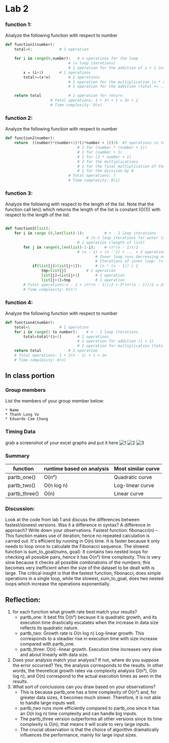 # Lab 2


### function 1:

Analyze the following function with respect to number

```python
def function1(number):
	total=0; 			# 1 operation

	for i in range(0,number):	# n operations for the loop
       						# (n loop iterations)
        					# 1 operation for the addition of i + 1 inside each iteration
		x = (i+1)		# 1 operations
		total+=(x*x)		# 2 operations
        					# 1 operation for the multiplication (x * x)
        					# 1 operation for the addition (total += ...)

	return total			# 1 operation for return
					# Total operations: 1 + 3n + 1 = 3n + 2
					# Time complexity: O(n)
```

### function 2:

Analyze the following function with respect to number

```python
def function2(number):
	return  ((number)*(number+1)*(2*number + 1))/6	#7 operations in total:
							    # 1 for (number * (number + 1))
							    # 1 for (number + 1)
							    # 1 for (2 * number + 1)
							    # 2 for the multiplications
							    # 1 for the final multiplication of the three terms
							    # 1 for the division by 6
							# Total operations: 7
							# Time complexity: O(1)

```

### function 3:

Analyze the following with respect to the length of the list.  Note that the function call len() which returns the length of the list is constant (O(1)) with respect to the length of the list.
```python

def function3(list):
	for i in range (0,len(list)-1):			# n - 1 loop iterations
	        						# (n-1 loop iterations for outer loop)
								# 1 operation (length of list)
		for j in range(0,len(list)-1-i):	# (n*(n - 1))/2
								# (n - 1) + (n - 2) + ... + 1 operations for inner loop
            							# Inner loop runs decreasing number of times as i increases
            							# Iterations of inner loop: (n - 1), (n - 2), ..., 1 
			if(list[j]>list[j+1]):		# (n * (n - 1)) / 2
				tmp=list[j]			# 1 operation               					
				list[j]=list[j+1]		# 1 operation 
				list[j+1]=tmp			# 1 operation 
		# Total operations:n - 1 + (n*(n - 1))/2 + 3*(n*(n - 1))/2 = 2n² - n - 1
		# Time complexity: O(n²)					
```
### function 4:

Analyze the following function with respect to number

```python
def function4(number):
	total=1				# 1 operation
	for i in range(1 to number):	# n - 1 loop iterations        				
		total=total*(i+1)		# 2 operations
				        		# 1 operation for addition (i + 1)
				        		# 1 operation for multiplication (total *= ...)
	return total			# 1 operation
	# Total operations: 1 + 2(n - 1) + 1 = 2n
	# Time complexity: O(n)
```


## In class portion


### Group members
List the members of your group member below:

	* Name 
	* Thanh Long Vo
	* Eduardo Cam Chang

### Timing Data

grab a screenshot of your excel graphs and put it here
![1](https://github.com/user-attachments/assets/1af99849-ccea-48c4-a08f-2bd6f80b1a30)
![2](https://github.com/user-attachments/assets/84d4395e-5666-4329-a3e5-ff06adee9b2f)
![3](https://github.com/user-attachments/assets/ab210909-c566-44c1-92bf-a470b7e77967)



### Summary 
|function| runtime based on analysis | Most similar curve | 
|---|---|---|
|partb_one()| O(n²) | Quadratic curve |
|partb_two()| O(n log n)  | Log-linear curve  |
|partb_three()| O(n)  | Linear curve  |


### Discussion:

Look at the code from lab 1 and discuss the differences between fastest/slowest versions. Was it a difference in syntax? A difference in approach?  Write down your observations.
	Fastest function: fibonacci(n) – This function makes use of iteration, hence no repeated calculation is carried out. It's efficient by running in O(n) time. It is faster because it only needs to loop once to calculate the Fibonacci sequence.
 	The slowest function is sum_to_goal(nums, goal): It contains two nested loops for checking all possible pairs, hence it has O(n²) time complexity. This is very slow because it checks all possible combinations of the numbers; this becomes very inefficient when the size of the dataset to be dealt with is large.
  	The critical insight is that the fastest function, fibonacci, does simple operations in a single loop, while the slowest, sum_to_goal, does two nested loops which increase the operations exponentially.

## Reflection:

1. for each function what growth rate best match your results?
	- partb_one: It best fits O(n²) because it is quadratic growth, and its execution time drastically escalates when the increase in data size reflects its quadratic nature.
	- partb_two: Growth rate is O(n log n) Log-linear growth. This corresponds to a steadier rise in execution time with size increase compared with partb_one.
	- partb_three: O(n) -linear growth. Execution time increases very slow and about linearly with data size.
3. Does your analysis match your analysis?  If not, where do you suppose the error occurred?
	Yes, the analysis corresponds to the results. In other words, the theoretical growth rates via complexity analysis O(n²), O(n log n), and O(n) correspond to the actual execution times as seen in the results.
5. What sort of conclusions can you draw based on your observations?
	- This is because partb_one has a time complexity of O(n²) and, for greater data sizes, it becomes much slower. Therefore, it is not able to handle large inputs well.
	- partb_two runs more efficiently compared to partb_one since it has an O(n log n) time complexity and can handle big inputs.
	- The partb_three version outperforms all other versions since its time complexity is O(n); that means it will scale to very large inputs.
	- The crucial observation is that the choice of algorithm dramatically influences the performance, mainly for large input sizes.



